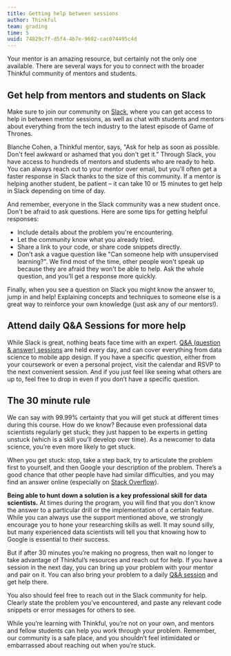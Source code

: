```yaml
---
title: Getting help between sessions
author: Thinkful
team: grading
time: 5
uuid: 74829c7f-d5f4-4b7e-9692-cac074495c4d
---
```


Your mentor is an amazing resource, but certainly not the only one available. There are several ways for you to connect with the broader Thinkful community of mentors and students.

## Get help from mentors and students on Slack

Make sure to join our community on [Slack](https://thinkful.slack.com/), where you can get access to help in between mentor sessions, as well as chat with students and mentors about everything from the tech industry to the latest episode of Game of Thrones.

Blanche Cohen, a Thinkful mentor, says, "Ask for help as soon as possible. Don't feel awkward or ashamed that you don't get it.” Through Slack, you have access to hundreds of mentors and students who are ready to help. You can always reach out to your mentor over email, but you'll often get a faster response in Slack thanks to the size of this community. If a mentor is helping another student, be patient – it can take 10 or 15 minutes to get help in Slack depending on time of day.

And remember, everyone in the Slack community was a new student once. Don't be afraid to ask questions. Here are some tips for getting helpful responses:

+ Include details about the problem you're encountering.
+ Let the community know what you already tried.
+ Share a link to your code, or share code snippets directly.
+ Don't ask a vague question like "Can someone help with unsupervised learning?". We find most of the time, other people won't speak up because they are afraid they won't be able to help. Ask the whole question, and you’ll get a response more quickly.

Finally, when you see a question on Slack you might know the answer to, jump in and help! Explaining concepts and techniques to someone else is a great way to reinforce your own knowledge (just ask any of our mentors!).


## Attend daily Q&A Sessions for more help

While Slack is great, nothing beats face time with an expert. [Q&A (question & answer) sessions](http://www.thinkful.com/open-sessions/qa-sessions) are held every day, and can cover everything from data science to mobile app design. If you have a specific question, either from your coursework or even a personal project, visit the calendar and RSVP to the next convenient session. And if you just feel like seeing what others are up to, feel free to drop in even if you don’t have a specific question.


## The 30 minute rule

We can say with 99.99% certainty that you will get stuck at different times during this course. How do we know? Because even professional data scientists regularly get stuck; they just happen to be experts in getting unstuck (which is a skill you’ll develop over time). As a newcomer to data science, you’re even more likely to get stuck.

When you get stuck: stop, take a step back, try to articulate the problem first to yourself, and then Google your description of the problem. There’s a good chance that other people have had similar difficulties, and you may find an answer online (especially on [Stack Overflow](http://stackoverflow.com/)).

**Being able to hunt down a solution is a key professional skill for data scientists.** At times during the program, you will find that you don't know the answer to a particular drill or the implementation of a certain feature. While you can always use the support mentioned above, we strongly encourage you to hone your researching skills as well. It may sound silly, but many experienced data scientists will tell you that knowing how to Google is essential to their success.

But if after 30 minutes you’re making no progress, then wait no longer to take advantage of Thinkful’s resources and reach out for help. If you have a session in the next day, you can bring up your problem with your mentor and pair on it. You can also bring your problem to a daily [Q&A session](http://www.thinkful.com/open-sessions/qa-sessions) and get help there.

You also should feel free to reach out in the Slack community for help. Clearly state the problem you’ve encountered, and paste any relevant code snippets or error messages for others to see.

While you’re learning with Thinkful, you’re not on your own, and mentors and fellow students can help you work through your problem. Remember, our community is a safe place, and you shouldn’t feel intimidated or embarrassed about reaching out when you’re stuck.

